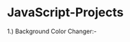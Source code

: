 # JavaScript-Projects

1.) Background Color Changer:- <a href="https://bg-colorchanger.netlify.app/" target="_blank"></a>
